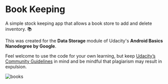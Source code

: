 # Book Keeping
A simple stock keeping app that allows a book store to add and delete inventory. 📚

This was created for the **Data Storage** module of Udacity's **Android Basics Nanodegree by Google**.

Feel welcome to use the code for your own learning, but keep [Udacity’s Community Guidelines](https://eu.udacity.com/legal/community-guidelines) in mind and be mindful that plagiarism may result in expulsion.

![books](https://user-images.githubusercontent.com/2998162/95021152-2e1d4380-0667-11eb-9fb9-0de961ca7528.gif)

